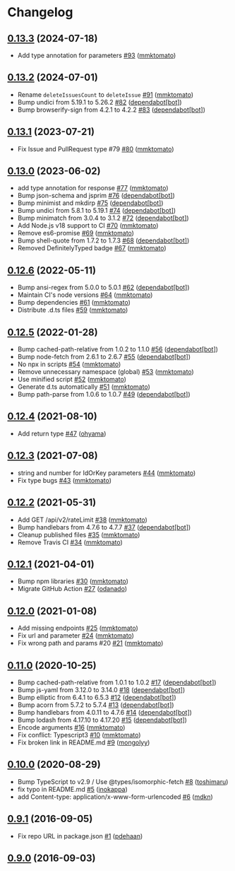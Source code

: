 # Changelog

## [0.13.3](https://github.com/nulab/backlog-js/compare/0.13.2...0.13.3) (2024-07-18)

* Add type annotation for parameters [#93](https://github.com/nulab/backlog-js/pull/93) ([mmktomato](https://github.com/mmktomato))

## [0.13.2](https://github.com/nulab/backlog-js/compare/0.13.1...0.13.2) (2024-07-01)

* Rename `deleteIssuesCount` to `deleteIssue` [#91](https://github.com/nulab/backlog-js/pull/91) ([mmktomato](https://github.com/mmktomato))
* Bump undici from 5.19.1 to 5.26.2 [#82](https://github.com/nulab/backlog-js/pull/82) ([dependabot[bot]](https://github.com/apps/dependabot))
* Bump browserify-sign from 4.2.1 to 4.2.2 [#83](https://github.com/nulab/backlog-js/pull/83) ([dependabot[bot]](https://github.com/apps/dependabot))

## [0.13.1](https://github.com/nulab/backlog-js/compare/0.13.0...0.13.1) (2023-07-21)

* Fix Issue and PullRequest type #79 [#80](https://github.com/nulab/backlog-js/pull/80) ([mmktomato](https://github.com/mmktomato))

## [0.13.0](https://github.com/nulab/backlog-js/compare/0.12.6...0.13.0) (2023-06-02)

* add type annotation for response [#77](https://github.com/nulab/backlog-js/pull/77) ([mmktomato](https://github.com/mmktomato))
* Bump json-schema and jsprim [#76](https://github.com/nulab/backlog-js/pull/76) ([dependabot[bot]](https://github.com/apps/dependabot))
* Bump minimist and mkdirp [#75](https://github.com/nulab/backlog-js/pull/75) ([dependabot[bot]](https://github.com/apps/dependabot))
* Bump undici from 5.8.1 to 5.19.1 [#74](https://github.com/nulab/backlog-js/pull/74) ([dependabot[bot]](https://github.com/apps/dependabot))
* Bump minimatch from 3.0.4 to 3.1.2 [#72](https://github.com/nulab/backlog-js/pull/72) ([dependabot[bot]](https://github.com/apps/dependabot))
* Add Node.js v18 support to CI [#70](https://github.com/nulab/backlog-js/pull/70) ([mmktomato](https://github.com/mmktomato))
* Remove es6-promise [#69](https://github.com/nulab/backlog-js/pull/69) ([mmktomato](https://github.com/mmktomato))
* Bump shell-quote from 1.7.2 to 1.7.3 [#68](https://github.com/nulab/backlog-js/pull/68) ([dependabot[bot]](https://github.com/apps/dependabot))
* Removed DefinitelyTyped badge [#67](https://github.com/nulab/backlog-js/pull/67) ([mmktomato](https://github.com/mmktomato))

## [0.12.6](https://github.com/nulab/backlog-js/compare/0.12.5...0.12.6) (2022-05-11)

* Bump ansi-regex from 5.0.0 to 5.0.1 [#62](https://github.com/nulab/backlog-js/pull/62) ([dependabot[bot]](https://github.com/apps/dependabot))
* Maintain CI's node versions [#64](https://github.com/nulab/backlog-js/pull/64) ([mmktomato](https://github.com/mmktomato))
* Bump dependencies [#61](https://github.com/nulab/backlog-js/pull/61) ([mmktomato](https://github.com/mmktomato))
* Distribute .d.ts files [#59](https://github.com/nulab/backlog-js/pull/59) ([mmktomato](https://github.com/mmktomato))

## [0.12.5](https://github.com/nulab/backlog-js/compare/0.12.4...0.12.5) (2022-01-28)

* Bump cached-path-relative from 1.0.2 to 1.1.0 [#56](https://github.com/nulab/backlog-js/pull/56) ([dependabot[bot]](https://github.com/apps/dependabot))
* Bump node-fetch from 2.6.1 to 2.6.7 [#55](https://github.com/nulab/backlog-js/pull/55) ([dependabot[bot]](https://github.com/apps/dependabot))
* No npx in scripts [#54](https://github.com/nulab/backlog-js/pull/54) ([mmktomato](https://github.com/mmktomato))
* Remove unnecessary namespace (global) [#53](https://github.com/nulab/backlog-js/pull/53) ([mmktomato](https://github.com/mmktomato))
* Use minified script [#52](https://github.com/nulab/backlog-js/pull/52) ([mmktomato](https://github.com/mmktomato))
* Generate d.ts automatically [#51](https://github.com/nulab/backlog-js/pull/51) ([mmktomato](https://github.com/mmktomato))
* Bump path-parse from 1.0.6 to 1.0.7 [#49](https://github.com/nulab/backlog-js/pull/49) ([dependabot[bot]](https://github.com/apps/dependabot))

## [0.12.4](https://github.com/nulab/backlog-js/compare/0.12.3...0.12.4) (2021-08-10)

* Add return type [#47](https://github.com/nulab/backlog-js/pull/47) ([ohyama](https://github.com/ohyama))

## [0.12.3](https://github.com/nulab/backlog-js/compare/0.12.2...0.12.3) (2021-07-08)

* string and number for IdOrKey parameters [#44](https://github.com/nulab/backlog-js/pull/44) ([mmktomato](https://github.com/mmktomato))
* Fix type bugs [#43](https://github.com/nulab/backlog-js/pull/43) ([mmktomato](https://github.com/mmktomato))

## [0.12.2](https://github.com/nulab/backlog-js/compare/0.12.1...0.12.2) (2021-05-31)

* Add GET /api/v2/rateLimit [#38](https://github.com/nulab/backlog-js/pull/38) ([mmktomato](https://github.com/mmktomato))
* Bump handlebars from 4.7.6 to 4.7.7 [#37](https://github.com/nulab/backlog-js/pull/37) ([dependabot[bot]](https://github.com/apps/dependabot))
* Cleanup published files [#35](https://github.com/nulab/backlog-js/pull/35) ([mmktomato](https://github.com/mmktomato))
* Remove Travis CI [#34](https://github.com/nulab/backlog-js/pull/34) ([mmktomato](https://github.com/mmktomato))

## [0.12.1](https://github.com/nulab/backlog-js/compare/0.12.0...0.12.1) (2021-04-01)

* Bump npm libraries [#30](https://github.com/nulab/backlog-js/pull/30) ([mmktomato](https://github.com/mmktomato))
* Migrate GitHub Action [#27](https://github.com/nulab/backlog-js/pull/27) ([odanado](https://github.com/odanado))

## [0.12.0](https://github.com/nulab/backlog-js/compare/0.11.0...0.12.0) (2021-01-08)

* Add missing endpoints [#25](https://github.com/nulab/backlog-js/pull/25) ([mmktomato](https://github.com/mmktomato))
* Fix url and parameter [#24](https://github.com/nulab/backlog-js/pull/24) ([mmktomato](https://github.com/mmktomato))
* Fix wrong path and params #20 [#21](https://github.com/nulab/backlog-js/pull/21) ([mmktomato](https://github.com/mmktomato))

## [0.11.0](https://github.com/nulab/backlog-js/compare/0.10.0...0.11.0) (2020-10-25)

* Bump cached-path-relative from 1.0.1 to 1.0.2 [#17](https://github.com/nulab/backlog-js/pull/17) ([dependabot[bot]](https://github.com/apps/dependabot))
* Bump js-yaml from 3.12.0 to 3.14.0 [#18](https://github.com/nulab/backlog-js/pull/18) ([dependabot[bot]](https://github.com/apps/dependabot))
* Bump elliptic from 6.4.1 to 6.5.3 [#12](https://github.com/nulab/backlog-js/pull/12) ([dependabot[bot]](https://github.com/apps/dependabot))
* Bump acorn from 5.7.2 to 5.7.4 [#13](https://github.com/nulab/backlog-js/pull/13) ([dependabot[bot]](https://github.com/apps/dependabot))
* Bump handlebars from 4.0.11 to 4.7.6 [#14](https://github.com/nulab/backlog-js/pull/14) ([dependabot[bot]](https://github.com/apps/dependabot))
* Bump lodash from 4.17.10 to 4.17.20 [#15](https://github.com/nulab/backlog-js/pull/15) ([dependabot[bot]](https://github.com/apps/dependabot))
* Encode arguments [#16](https://github.com/nulab/backlog-js/pull/16) ([mmktomato](https://github.com/mmktomato))
* Fix conflict: Typescript3 [#10](https://github.com/nulab/backlog-js/pull/10) ([mmktomato](https://github.com/mmktomato))
* Fix broken link in README.md [#9](https://github.com/nulab/backlog-js/pull/9) ([mongolyy](https://github.com/mongolyy))

## [0.10.0](https://github.com/nulab/backlog-js/compare/0.9.1...0.10.0) (2020-08-29)

* Bump TypeScript to v2.9 / Use @types/isomorphic-fetch [#8](https://github.com/nulab/backlog-js/pull/8) ([toshimaru](https://github.com/toshimaru))
* fix typo in README.md [#5](https://github.com/nulab/backlog-js/pull/5) ([inokappa](https://github.com/inokappa))
* add Content-type: application/x-www-form-urlencoded [#6](https://github.com/nulab/backlog-js/pull/6) ([mdkn](https://github.com/mdkn))

## [0.9.1](https://github.com/nulab/backlog-js/compare/0.9.0...0.9.1) (2016-09-05)

* Fix repo URL in package.json [#1](https://github.com/nulab/backlog-js/pull/1) ([pdehaan](https://github.com/pdehaan))

## [0.9.0](https://github.com/nulab/backlog-js/compare/a7fd61ed6d08...0.9.0) (2016-09-03)
